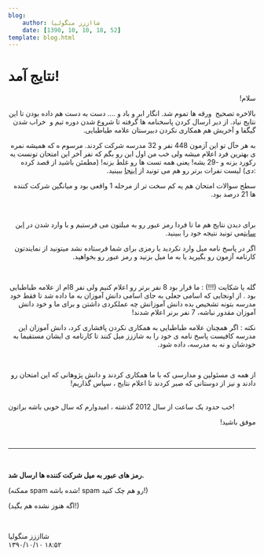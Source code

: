 ```yaml
---
blog:
    author: شااززز منگولیا
    date: [1390, 10, 10, 18, 52]
template: blog.html
---
```

# نتایج آمد!

<div class="cnt">
<p class="" dir="rtl">سلام!</p>
<p class="" dir="rtl">بالاخره تصحیح  ورقه ها تموم شد. انگار ابر و باد و .... دست به دست هم داده بودن تا این نتایج نیاد. از دیر ارسال کردن پاسخنامه ها گرفته تا شروع شدن دوره تیم و  خراب شدن گیگفا و آخریش هم همکاری نکردن دبیرستان علامه طباطبایی.</p>
<p class="" dir="rtl">به هر حآل تو این آزمون 448 نفر و 32 مدرسه شرکت کردند. مرسوم ه که همیشه نمره ی بهترین فرد اعلام میشه ولی خب من اول این رو بگم که نفر آخر این امتحان تونست یه رکورد بزنه و -29 بشه! یعنی همه تست ها رو غلط بزنه! (مطمئن باشید از قصد کرده :دی) لیست نفرات برتر رو هم می تونید از <a href="http://sh44zzz.gigfa.com/shaazzz/results/">اینجا</a> ببینید.</p>
<p class="" dir="rtl">سطح سوالات امتحان هم یه کم سخت تر از مرحله 1 واقعی بود و میانگین شرکت کننده ها 21 درصد بود.</p>
<p class="" dir="rtl"><br/></p>
<p class="" dir="rtl">برای دیدن نتایج هم ما تا فردا رمز عبور رو به میلتون می فرستیم و با وارد شدن در <a href="http://sh44zzz.gigfa.com/shaazzz">این سایت</a>می تونید نتیجه خود را ببینید.</p>
<p class="" dir="rtl">اگر در پاسخ نامه میل وارد نکردید یا رمزی برای شما فرستاده نشد میتونید از نمایندتون کارنامه آزمون رو بگیرید یا به ما میل بزنید و رمز عبور رو بخواهید.</p>
<p class="" dir="rtl"><br/></p>
<p class="" dir="rtl"></p>
<p class="" dir="rtl">گله یا شکایت (!!!) : ما قرار بود 8 نفر برتر رو اعلام کنیم ولی نفر 8ام از علامه طباطبایی بود . از اونجایی که اسامی جعلی به جای اسامی دانش آموزان به ما داده شد تا فقط خود مدرسه بتونه تشخیص بده دانش آموزانش چه عملکردی داشتن و برای ما و خود دانش آموزان مقدور نباشه، 7 نفر برنر اعلام شدند!</p>
<p class="" dir="rtl">نکته : اگر همچنان علامه طباطبایی به همکاری نکردن پافشاری کرد، دانش آموزان این مدرسه کافیست پاسخ نامه ی خود را به شاززز میل کنند تا کارنامه ی ایشان مستقیما به خودشان و نه به مدرسه، داده شود.</p>
<p class="" dir="rtl"><br/></p>
<p class="" dir="rtl">از همه ی مسئولین و مدارسی که با ما همکاری کردند و دانش پژوهانی که این امتحان رو دادند و نیز از دوستانی که صبر کردند تا اعلام نتایج ، سپاس گذاریم!</p>
<br/>خب حدود یک ساعت از سال 2012 گذشته ، امیدوارم که سال خوبی باشه براتون!<p class="" dir="rtl">موفق باشید!</p>
<p class="" dir="rtl"><br/></p>
<p class="" dir="rtl"></p>
<hr size="2" width="100%"/>
<p><br/></p>
<p><strong>رمز های عبور به میل شرکت کننده ها ارسال شد.</strong></p>
<p>(ممکنه spam شده باشه! spam رو هم چک کنید!)</p>
<p>(اگه هنوز نشده هم بگید!)</p>
<p class="" dir="rtl"><br/></p>
<p></p>
</div>

<div class="blog-info">
    <div class="blog-author">شااززز منگولیا</div>
    <div class="blog-date">۱۳۹۰/۱۰/۱۰ ۱۸:۵۲</div>
</div>

